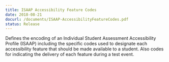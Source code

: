 ```yaml
---
title: ISAAP Accessibility Feature Codes
date: 2018-08-21
docurl: /documents/ISAAP-AccessibilityFeatureCodes.pdf
status: Release
---
```

Defines the encoding of an Individual Student Assessment Accessibility Profile (ISAAP) including the specific codes used to designate each accessibility feature that should be made available to a student. Also codes for indicating the delivery of each feature during a test event. 
